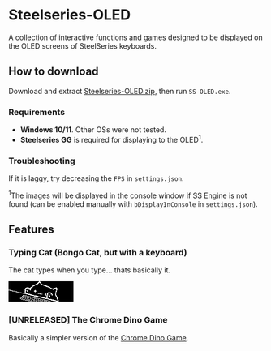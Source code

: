 # Steelseries-OLED
A collection of interactive functions and games designed to be displayed on the OLED screens of SteelSeries keyboards.

## How to download
Download and extract [Steelseries-OLED.zip](https://github.com/curry-png/SS-OLED-App/raw/main/Steelseries-OLED.zip), then run `SS OLED.exe`.

### Requirements
- **Windows 10/11**. Other OSs were not tested.
- **Steelseries GG** is required for displaying to the OLED<sup>1</sup>.

### Troubleshooting
If it is laggy, try decreasing the `FPS` in `settings.json`.

<sup>1</sup>The images will be displayed in the console window if SS Engine is not found (can be enabled manually with `bDisplayInConsole` in `settings.json`).

## Features
### Typing Cat (Bongo Cat, but with a keyboard)
The cat types when you type... thats basically it.

![Bongo Cat, but with a keyboard](repo-resources/Bongo_Cat.gif)

### **[UNRELEASED]** The Chrome Dino Game
Basically a simpler version of the [Chrome Dino Game](https://chromedino.com/).
